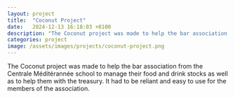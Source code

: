 ```yaml
---
layout: project
title:  "Coconut Project"
date:   2024-12-13 16:18:03 +0100
description: "The Coconut project was made to help the bar association from the Centrale Méditérannée school to manage their food and drink stocks as well as to help them with the treasury. It had to be reliant and easy to use for the members of the association."
categories: project
image: /assets/images/projects/coconut-project.png
---
```

The Coconut project was made to help the bar association from the Centrale Méditérannée school to manage their food and drink stocks as well as to help them with the treasury. It had to be reliant and easy to use for the members of the association.